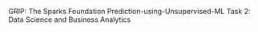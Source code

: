 GRIP: The Sparks Foundation
Prediction-using-Unsupervised-ML
Task 2: Data Science and Business Analytics
